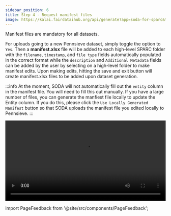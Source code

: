 ```yaml
---
sidebar_position: 6
title: Step 4 - Request manifest files
image: https://kalai.fairdataihub.org/api/generate?app=soda-for-sparc&title=Step%205%20-%20Request%20manifest%20files&description=Prepare%20Dataset&org=fairdataihub
---
```


Manifest files are mandatory for all datasets.

For uploads going to a new Pennsieve dataset, simply toggle the option to `Yes`. Then a **manifest.xlsx** file will be added
to each high-level SPARC folder with the `filename`, `timestamp`, and `file type` fields automatically populated in the correct format while the `description` and
`Additional Metadata` fields can be added by the user by selecting on a high-level folder to make manifest edits. Upon making edits, hitting the save and exit button
will create manifest.xlsx files to be added upon dataset generation.

:::info
At the moment, SODA will not automatically fill out the `entity` column in the manifest file. You will need to fill this out manually. If you have
a large number of files, you can generate the manfiest file locally to update the Entity column. If you do this, please click the `Use Locally Generated Manifest` button so that SODA uploads the manifest
file you edited locally to Pennsieve.
:::

<video
   controls
   autoPlay
   loop
   width="100%"
   src="https://github.com/fairdataihub/SODA-for-SPARC/raw/main/docs/documentation/Videos/soda-for-sparc-manifests.mp4"
/>

import PageFeedback from '@site/src/components/PageFeedback';

<PageFeedback />
